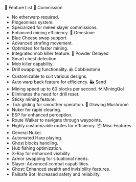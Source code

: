 🌟 Feature List
🏹 Commission
- No etherwarp required.
- Pidgeonless system.
- Specialized for melee slayer commissions.
- Enhanced mining efficiency.
💎 Gemstone
- Blue Cheese swap support.
- Advanced strafing movement.
- Optimized for faster mining.
- Integrated mob killer feature.
🧪 Powder Delayed
- Smart chest detection.
- Mob killer capability.
- Drill swapping functionality.
🪨 Cobblestone
- Customizable to suit various designs.
- Auto warp back feature for efficiency.
🏜️ Sand
- Mining speed up to 60 blocks per second.
⚒️ MiningQol
- Eliminates the need for drill reset.
- Sticky mining feature.
- Tick gliding for smoother operation.
🍄 Glowing Mushroom
- Nuker for rapid clearing.
- ESP for enhanced perception.
- Route Walker to navigate through waypoints.
- Highly customizable routes for efficiency.
📦 Misc Features
- General Nuker.
- Automated Harp playing.
- Ghost blocks handling.
- Hub fishing optimization.
- X-Ray for enhanced visibility.
- Armor swapping for situational needs.
- Slayer: Advanced combat capabilities.
- Ghost: Enhanced stealth and invisibility features.
- Failsafe Bot: Increased safety and reliability.
